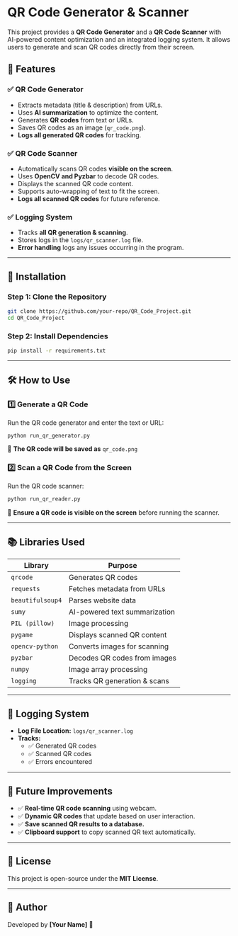 # QR Code Generator & Scanner

This project provides a **QR Code Generator** and a **QR Code Scanner** with AI-powered content optimization and an integrated logging system. It allows users to generate and scan QR codes directly from their screen.

## 📌 Features

### ✅ QR Code Generator
- Extracts metadata (title & description) from URLs.
- Uses **AI summarization** to optimize the content.
- Generates **QR codes** from text or URLs.
- Saves QR codes as an image (`qr_code.png`).
- **Logs all generated QR codes** for tracking.

### ✅ QR Code Scanner
- Automatically scans QR codes **visible on the screen**.
- Uses **OpenCV and Pyzbar** to decode QR codes.
- Displays the scanned QR code content.
- Supports auto-wrapping of text to fit the screen.
- **Logs all scanned QR codes** for future reference.

### ✅ Logging System
- Tracks **all QR generation & scanning**.
- Stores logs in the `logs/qr_scanner.log` file.
- **Error handling** logs any issues occurring in the program.

---

## 🚀 Installation

### **Step 1: Clone the Repository**
```bash
git clone https://github.com/your-repo/QR_Code_Project.git
cd QR_Code_Project
```

### **Step 2: Install Dependencies**
```bash
pip install -r requirements.txt
```

---

## 🛠 How to Use

### **1️⃣ Generate a QR Code**
Run the QR code generator and enter the text or URL:
```bash
python run_qr_generator.py
```
📌 **The QR code will be saved as** `qr_code.png`

### **2️⃣ Scan a QR Code from the Screen**
Run the QR code scanner:
```bash
python run_qr_reader.py
```
📌 **Ensure a QR code is visible on the screen** before running the scanner.

---

## 📚 Libraries Used

| Library        | Purpose                         |
|---------------|---------------------------------|
| `qrcode`      | Generates QR codes              |
| `requests`    | Fetches metadata from URLs      |
| `beautifulsoup4` | Parses website data          |
| `sumy`        | AI-powered text summarization  |
| `PIL (pillow)` | Image processing               |
| `pygame`      | Displays scanned QR content    |
| `opencv-python` | Converts images for scanning  |
| `pyzbar`      | Decodes QR codes from images   |
| `numpy`       | Image array processing         |
| `logging`     | Tracks QR generation & scans   |

---

## 📌 Logging System
- **Log File Location:** `logs/qr_scanner.log`
- **Tracks:**
  - ✅ Generated QR codes
  - ✅ Scanned QR codes
  - ✅ Errors encountered

---

## 📌 Future Improvements
- ✅ **Real-time QR code scanning** using webcam.
- ✅ **Dynamic QR codes** that update based on user interaction.
- ✅ **Save scanned QR results to a database.**
- ✅ **Clipboard support** to copy scanned QR text automatically.

---

## 📜 License
This project is open-source under the **MIT License**.

---

## 📝 Author
Developed by **[Your Name]** 🚀
